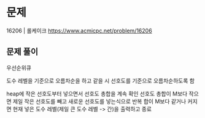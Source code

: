 # 문제

16206 | 롤케이크
https://www.acmicpc.net/problem/16206

## 문제 풀이

우선순위큐

도수 레벨을 기준으로 오름차순을 하고 같을 시 선호도를 기준으로 오름차순하도록 함

heap에 작은 선호도부터 넣으면서 선호도 총합을 계속 확인
선호도 총합이 M보다 작으면 제일 작은 선호도를 빼고 새로운 선호도를 넣는식으로 반복
합이 M보다 같거나 커지면 현재 넣은 도수 레벨(제일 큰 도수 레벨 -> 간)을 출력하고 종료
